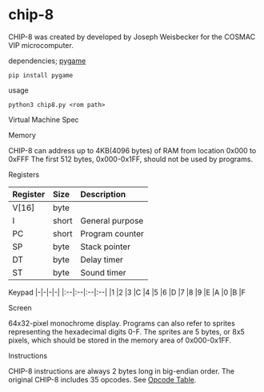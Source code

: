 # chip-8


CHIP-8 was created by developed by Joseph Weisbecker for the COSMAC VIP microcomputer.

dependencies; [pygame](https://pypi.org/project/pygame/)
```console
pip install pygame
```

usage
```console
python3 chip8.py <rom path>
```

Virtual Machine Spec

Memory

CHIP-8 can address up to 4KB(4096 bytes) of RAM from location 0x000 to 0xFFF
The first 512 bytes, 0x000-0x1FF, should not be used by programs.

Registers

|Register| Size|Description|
|:-------|:-------|:-------|
|V[16]	|byte|	|General purpose|
|I	|short	|General purpose|
|PC	|short	|Program counter|
|SP	|byte	|Stack pointer|
|DT	|byte	|Delay timer|
|ST	|byte	|Sound timer|

Keypad
|-|-|-|-|
|:--|:--|:--|:--|
|1	|2	|3	|C
|4	|5	|6	|D
|7	|8	|9	|E
|A	|0	|B	|F

Screen

64x32-pixel monochrome display.
Programs can also refer to sprites representing the hexadecimal digits 0-F.
The sprites are 5 bytes, or 8x5 pixels, which should be stored in the memory area of 0x000-0x1FF.

Instructions

CHIP-8 instructions are always 2 bytes long in big-endian order. The original CHIP-8 includes 35 opcodes.
See [Opcode Table](https://en.wikipedia.org/wiki/CHIP-8#Opcode_table).